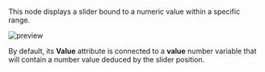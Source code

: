 This node displays a slider bound to a numeric value within a specific range.

![preview](/images/slider/preview.gif)

By default, its **Value** attribute is connected to a **value** number variable that will contain a number value deduced by the slider position.
